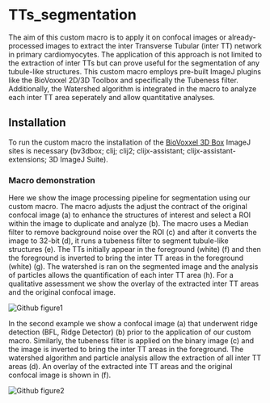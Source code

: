 # TTs_segmentation
The aim of this custom macro is to apply it on confocal images or already-processed images to extract the inter Transverse Tubular (inter TT) network in primary cardiomyocytes. The application of this approach is not limited to the extraction of inter TTs but can prove useful for the segmentation of any tubule-like structures. This custom macro employs pre-built ImageJ plugins like the BioVoxxel 2D/3D Toolbox and specifically the Tubeness filter. Additionally, the Watershed algorithm is integrated in the macro to analyze each inter TT area seperately and allow quantitative analyses.

## Installation 
To run the custom macro the installation of the [BioVoxxel 3D Box](https://github.com/biovoxxel/bv3dbox/blob/main/README.md) ImageJ sites is necessary
(bv3dbox; clij; clij2; clijx-assistant; clijx-assistant-extensions; 3D ImageJ Suite).

### Macro demonstration 
Here we show the image processing pipeline for segmentation using our custom macro. The macro adjusts the adjust the contract of the original confocal image (a) to enhance the structures of interest and select a ROI within the image to duplicate and analyze (b). The macro uses a Median filter to remove background noise over the ROI (c) and after it converts the image to 32-bit (d), it runs a tubeness filter to segment tubule-like structures (e). The TTs initially appear in the foreground (white) (f) and then the foreground is inverted to bring the inter TT areas in the foreground (white) (g). The watershed is ran on the segmented image and the analysis of particles allows the quantification of each inter TT area (h). For a qualitative assessment we show the overlay of the extracted inter TT areas and the original confocal image. 

![Github figure1](https://github.com/kgeorgo/TTs_segmentation/assets/133637188/799b65b6-fd06-4b33-8cd9-68490ae40946)

In the second example we show a confocal image (a) that underwent ridge detection (BFL, Ridge Detector) (b) prior to the application of our custom macro. Similarly, the tubeness filter is applied on the binary image (c) and the image is inverted to bring the inter TT areas in the foreground. The watershed algorithm and particle analysis allow the extraction of all inter TT areas (d). An overlay of the extracted inte TT areas and the original confocal image is shown in (f).

![Github figure2](https://github.com/kgeorgo/TTs_segmentation/assets/133637188/00fd0fa0-d6e1-4d30-b136-81890b3b935a)

